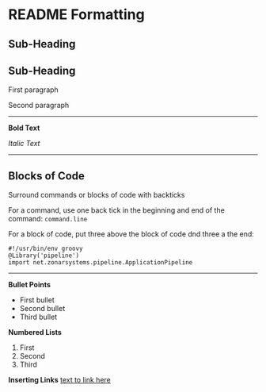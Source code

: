 # README Formatting

Sub-Heading
---

## Sub-Heading
First paragraph

Second paragraph

---

**Bold Text**

*Italic Text*

---

## Blocks of Code
Surround commands or blocks of code with backticks

For a command, use one back tick in the beginning and end of the command:
`command.line`

For a block of code, put three above the block of code dnd three a the end:
```
#!/usr/bin/env groovy
@Library('pipeline')
import net.zonarsystems.pipeline.ApplicationPipeline
```

---

**Bullet Points**  

  * First bullet
  * Second bullet
  * Third bullet
  
**Numbered Lists**

  1. First
  2. Second
  3. Third

**Inserting Links**
[text to link here](http://www.website.com)
